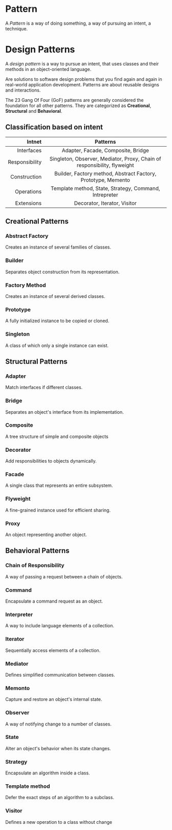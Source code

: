 # Pattern

A _Pattern_ is a way of doing something, a way of pursuing an intent, a technique.

# Design Patterns

A _design pattern_ is a way to pursue an intent, that uses classes and their methods in an object-oriented language.

Are solutions to software design problems that you find again and again in real-world application development. Patterns are about reusable designs and interactions.

The 23 Gang Of Four (GoF) patterns are generally considered the foundation for all other patterns. They are categorized as __Creational__, __Structural__ and __Behavioral__.

## Classification based on intent

| Intnet            |  Patterns                                                                 |
|------------------:| :-----------------------------------------------------------------------: |
| Interfaces        | Adapter, Facade, Composite, Bridge                                        |
| Responsibility    | Singleton, Observer, Mediator, Proxy, Chain of responsibility, flyweight  |
| Construction      | Builder, Factory method, Abstract Factory, Prototype, Memento             |
| Operations        | Template method, State, Strategy, Command, Intrepreter                    |
| Extensions        | Decorator, Iterator, Visitor                                              |                       


## Creational Patterns

### Abstract Factory

Creates an instance of several families of classes.

### Builder

Separates object construction from its representation.

### Factory Method

Creates an instance of several derived classes.

### Prototype

A fully initialized instance to be copied or cloned.

### Singleton

A class of which only a single instance can exist.

## Structural Patterns

### Adapter

Match interfaces if different classes.

### Bridge

Separates an object's interface from its implementation.

### Composite

A tree structure of simple and composite objects

### Decorator

Add responsibilities to objects dynamically.

### Facade

A single class that represents an entire subsystem.

### Flyweight

A fine-grained instance used for efficient sharing.

### Proxy

An object representing another object.

## Behavioral Patterns

### Chain of Responsibility

A way of passing a request between a chain of objects.

### Command

Encapsulate a command request as an object.

### Interpreter

A way to include language elements of a collection.

### Iterator

Sequentially access elements of a collection.

### Mediator

Defines simplified communication between classes.

### Memonto

Capture and restore an object's internal state.

### Observer

A way of notifying change to a number of classes.

### State

Alter an object's behavior when its state changes.

### Strategy

Encapsulate an algorithm inside a class.

### Template method

Defer the exact steps of an algorithm to a subclass.

### Visitor

Defines a new operation to a class without change